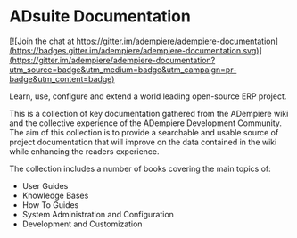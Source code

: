 # ADsuite Documentation

[![Join the chat at https://gitter.im/adempiere/adempiere-documentation](https://badges.gitter.im/adempiere/adempiere-documentation.svg)](https://gitter.im/adempiere/adempiere-documentation?utm_source=badge&utm_medium=badge&utm_campaign=pr-badge&utm_content=badge)

Learn, use, configure and extend a world leading open-source ERP project.

This is a collection of key documentation gathered from the ADempiere wiki and the collective experience of the ADempiere Development Community. The aim of this collection is to provide a searchable and usable source of project documentation that will improve on the data contained in the wiki while enhancing the readers experience.

The collection includes a number of books covering the main topics of:

* User Guides
* Knowledge Bases
* How To Guides
* System Administration and Configuration
* Development and Customization

